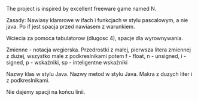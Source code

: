 The project is inspired by excellent freeware game named N.

Zasady: Nawiasy klamrowe w ifach i funkcjach w stylu pascalowym, a nie java.
Po if jest spacja przed nawiasem z warunkiem.

Wciecia za pomoca tabulatorow (dlugosc 4), spacje dla wyrownywania.

Zmienne - notacja wegierska. Przedrostki z małej, pierwsza litera zmiennej z dużej, wszystko male z podkreslnikami potem 
f - float, n - unsigned, i - signed, p - wskaźniki, sp - inteligentne wskaźniki

Nazwy klas w stylu Java. Nazwy metod w stylu Java. Makra z duzych liter i z podkreslnikami.

Nie dajemy spacji na końcu linii.
